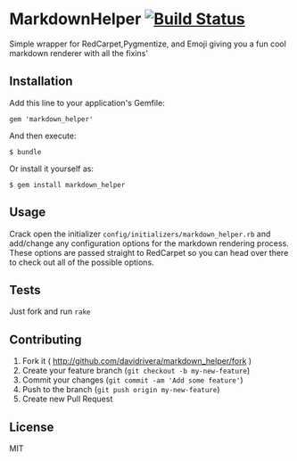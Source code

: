 # MarkdownHelper [![Build Status](https://travis-ci.org/davidrivera/MarkdownHelper.svg?branch=master)](https://travis-ci.org/davidrivera/MarkdownHelper)

Simple wrapper for RedCarpet,Pygmentize, and Emoji giving you a fun cool markdown renderer with all the fixins' 

## Installation

Add this line to your application's Gemfile:

    gem 'markdown_helper'

And then execute:

    $ bundle

Or install it yourself as:

    $ gem install markdown_helper

## Usage

Crack open the initializer `config/initializers/markdown_helper.rb` and add/change any configuration options for the markdown rendering process. These options are passed straight to RedCarpet so you can head over there to check out all of the possible options.

## Tests

Just fork and run `rake`

## Contributing

1. Fork it ( http://github.com/davidrivera/markdown_helper/fork )
2. Create your feature branch (`git checkout -b my-new-feature`)
3. Commit your changes (`git commit -am 'Add some feature'`)
4. Push to the branch (`git push origin my-new-feature`)
5. Create new Pull Request

## License

MIT